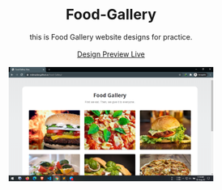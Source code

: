 <br />
<p align="center">
  <a href="https://mdmazlan.github.io/Food-Gallery"></a>
  <h1 align="center">Food-Gallery</h1>
  <p align="center">this is Food Gallery website designs for practice.<br />
    <br />
    <a href="https://mdmazlan.github.io/Food-Gallery">Design Preview Live</a>
    <br />
    <br />
    <img src="/food_gallery_Preview_screen_shot.png" width="80%"/>
  </p>
</p>
